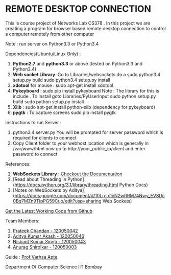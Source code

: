 REMOTE DESKTOP CONNECTION
================================
 
This is course project of Networks Lab CS378 . In this project we are creating a  program for browser based remote desktop connection to control a computer remotely from other computer

Note : run server on Python3.3 or Python3.4

Dependencies(Ubuntu/Linux Only) : 

1. **Python2.7** and **python3.3** or above (tested on Python3.3 and Python3.4)
2. **Web socket Library**. Go to Libraries/websockets do a
  sudo python3.4 setup.py build
  sudo python3.4 setup.py install
3. **xdotool** for mouse : 
  sudo apt-get install xdotool
4. **Pykeyboard** : sudo pip install pykeyboard
  Note : The library for this is include . To install
  goto Libraries/PyUserInput
  sudo python setup.py build
  sudo python setup.py install
5. **Xlib** : sudo apt-get install python-xlib (dependency for pykeyboard)
6. **pygtk** : To capture screens
	sudo pip install pygtk


Instructions to run Server :

1. python3.4 server.py
	You will be prompted for server password  which is required for clients to connect
2. Copy Client folder to your webhost location which is generally in /var/www/html
	now go to http://your_public_ip/client
	and enter password to connect

References:

1. **WebSockets Library** : [Checkout the Documentation](http://aaugustin.github.io/websockets/)
2. [Read about Threading in Python](https://docs.python.org/3.1/library/threading.html Python Docs)
3. [Notes on WebSockets by Aditya](https://docs.google.com/document/d/10Lrclx1eN2wRRM74Nwy_EV8Dc0Bq7MZn9TIpPG59Cuo/edit?usp=sharing Web Sockets)



[Get the Latest Working Code from Github](https://github.com/prateekchandan/Remote-Desktop-Connection "Github Link")

Team Members:

1. [Prateek Chandan - 120050042](http://prateekchandan.me/)
2. [Aditya Kumar Akash - 120050046](http://www.cse.iitb.ac.in/~adityaakash/)
3. [Nishant Kumar Singh - 120050043](http://www.cse.iitb.ac.in/~nishantsingh/)
4. [Anurag Shirolkar - 120050003](http://www.cse.iitb.ac.in/~anuragshirolkar/)

Guide :
[Prof Varhsa Apte](http://www.cse.iitb.ac.in/~varsha/)

Department Of Computer Science
IIT Bombay

